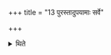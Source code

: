 +++
title = "13 पुरस्तादुपयामाः सर्वे"

+++

<details><summary>थिते</summary>

13. All (of them are scooped) with a formula beginning with the word upayāma.  
</details>
